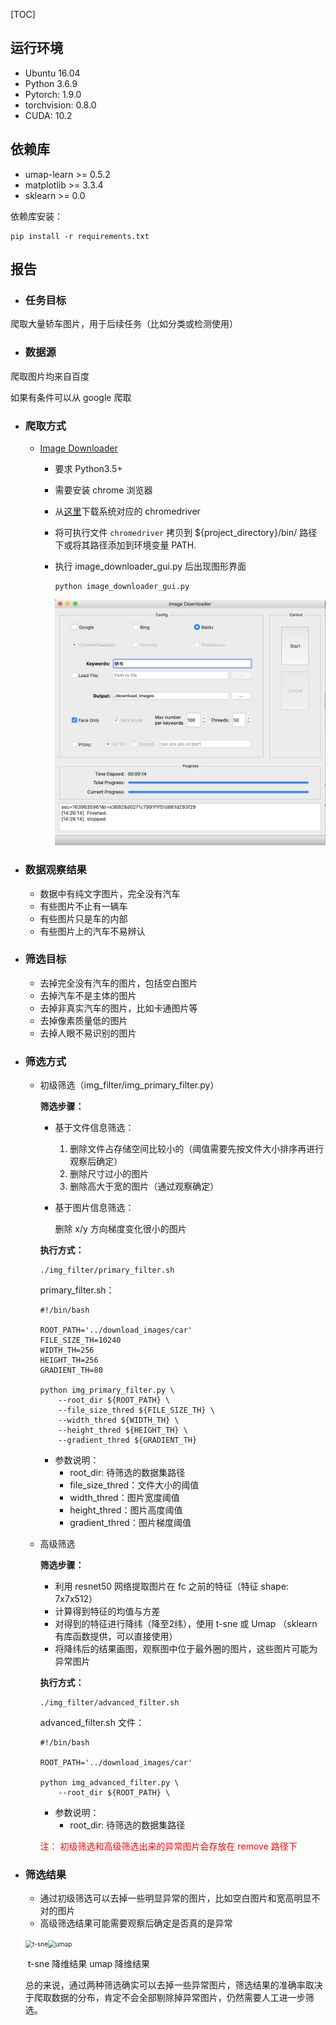 

[TOC]

## **运行环境**

+ Ubuntu 16.04
+ Python 3.6.9
+ Pytorch: 1.9.0
+ torchvision: 0.8.0
+ CUDA: 10.2



## 依赖库

+ umap-learn >= 0.5.2
+ matplotlib >= 3.3.4
+ sklearn >= 0.0

依赖库安装：

```
pip install -r requirements.txt
```



## 报告

+ ### 任务目标

爬取大量轿车图片，用于后续任务（比如分类或检测使用）



+ ### 数据源

爬取图片均来自百度

如果有条件可以从 google 爬取



+ ### 爬取方式

  + [Image Downloader](https://github.com/sczhengyabin/Image-Downloader) 

    + 要求 Python3.5+

    + 需要安装 chrome 浏览器

    + 从[这里](https://chromedriver.chromium.org/downloads)下载系统对应的 chromedriver

    + 将可执行文件 `chromedriver` 拷贝到 ${project_directory}/bin/ 路径下或将其路径添加到环境变量 PATH.

    + 执行 image_downloader_gui.py 后出现图形界面

      ```
      python image_downloader_gui.py
      ```

      <img src="imgs/img_downloader.png" alt="img_downloader" style="zoom:50%;" />





+ ### 数据观察结果

  + 数据中有纯文字图片，完全没有汽车
  + 有些图片不止有一辆车
  + 有些图片只是车的内部
  + 有些图片上的汽车不易辨认



+ ### 筛选目标

  + 去掉完全没有汽车的图片，包括空白图片
  + 去掉汽车不是主体的图片
  + 去掉非真实汽车的图片，比如卡通图片等
  + 去掉像素质量低的图片
  + 去掉人眼不易识别的图片



+ ### 筛选方式

  + 初级筛选（img_filter/img_primary_filter.py）

    **筛选步骤：**

    + 基于文件信息筛选：

      1. 删除文件占存储空间比较小的（阈值需要先按文件大小排序再进行观察后确定）
      2. 删除尺寸过小的图片
      3. 删除高大于宽的图片（通过观察确定）

    + 基于图片信息筛选：

       删除 x/y 方向梯度变化很小的图片

      

    **执行方式：**

    ```
    ./img_filter/primary_filter.sh
    ```

    primary_filter.sh：

    ```shell
    #!/bin/bash
    
    ROOT_PATH='../download_images/car'
    FILE_SIZE_TH=10240
    WIDTH_TH=256
    HEIGHT_TH=256
    GRADIENT_TH=80
    
    python img_primary_filter.py \
    	--root_dir ${ROOT_PATH} \
    	--file_size_thred ${FILE_SIZE_TH} \
    	--width_thred ${WIDTH_TH} \
    	--height_thred ${HEIGHT_TH} \
    	--gradient_thred ${GRADIENT_TH}
    ```

    + 参数说明：
      + root_dir: 待筛选的数据集路径
      + file_size_thred：文件大小的阈值
      + width_thred：图片宽度阈值
      + height_thred：图片高度阈值
      + gradient_thred：图片梯度阈值

    

  + 高级筛选

    **筛选步骤：**

    + 利用 resnet50 网络提取图片在 fc 之前的特征（特征 shape: 7x7x512）
    + 计算得到特征的均值与方差
    + 对得到的特征进行降纬（降至2纬），使用 t-sne 或 Umap （sklearn 有库函数提供，可以直接使用）
    + 将降纬后的结果画图，观察图中位于最外圈的图片，这些图片可能为异常图片

    

    **执行方式：**

    ```
    ./img_filter/advanced_filter.sh
    ```

    advanced_filter.sh 文件：

    ```shell
    #!/bin/bash
    
    ROOT_PATH='../download_images/car'
    
    python img_advanced_filter.py \
    	--root_dir ${ROOT_PATH} \
    ```

    + 参数说明：
      + root_dir: 待筛选的数据集路径

    <font color='red'>注： 初级筛选和高级筛选出来的异常图片会存放在 remove 路径下</font>

  

+ ### 筛选结果

  + 通过初级筛选可以去掉一些明显异常的图片，比如空白图片和宽高明显不对的图片
  + 高级筛选结果可能需要观察后确定是否真的是异常

  <img src="img_filter/t-sne.png" alt="t-sne" style="zoom:72%;" /><img src="img_filter/umap.png" alt="umap" style="zoom:72%;" />

  ​											t-sne  降维结果               																		umap 降维结果

  

  总的来说，通过两种筛选确实可以去掉一些异常图片，筛选结果的准确率取决于爬取数据的分布，肯定不会全部剔除掉异常图片，仍然需要人工进一步筛选。

  






